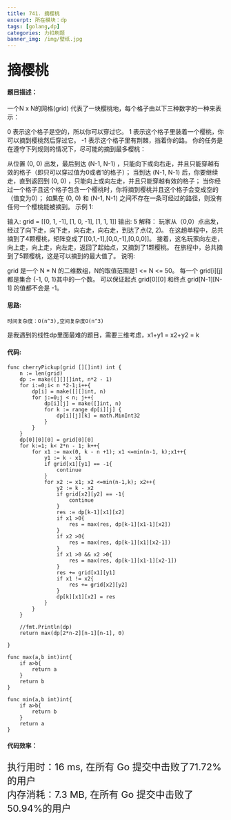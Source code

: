 ```yaml
---
title: 741. 摘樱桃
excerpt: 所在模块：dp
tags: [golang,dp]
categories: 力扣刷题
banner_img: /img/壁纸.jpg
---
```


### <font size=6px>摘樱桃</font>

#### 题目描述：

一个N x N的网格(grid) 代表了一块樱桃地，每个格子由以下三种数字的一种来表示：

0 表示这个格子是空的，所以你可以穿过它。
1 表示这个格子里装着一个樱桃，你可以摘到樱桃然后穿过它。
-1 表示这个格子里有荆棘，挡着你的路。
你的任务是在遵守下列规则的情况下，尽可能的摘到最多樱桃：

从位置 (0, 0) 出发，最后到达 (N-1, N-1) ，只能向下或向右走，并且只能穿越有效的格子（即只可以穿过值为0或者1的格子）；
当到达 (N-1, N-1) 后，你要继续走，直到返回到 (0, 0) ，只能向上或向左走，并且只能穿越有效的格子；
当你经过一个格子且这个格子包含一个樱桃时，你将摘到樱桃并且这个格子会变成空的（值变为0）；
如果在 (0, 0) 和 (N-1, N-1) 之间不存在一条可经过的路径，则没有任何一个樱桃能被摘到。
示例 1:

输入: grid =
[[0, 1, -1],
 [1, 0, -1],
 [1, 1,  1]]
输出: 5
解释： 
玩家从（0,0）点出发，经过了向下走，向下走，向右走，向右走，到达了点(2, 2)。
在这趟单程中，总共摘到了4颗樱桃，矩阵变成了[[0,1,-1],[0,0,-1],[0,0,0]]。
接着，这名玩家向左走，向上走，向上走，向左走，返回了起始点，又摘到了1颗樱桃。
在旅程中，总共摘到了5颗樱桃，这是可以摘到的最大值了。
说明:

grid 是一个 N * N 的二维数组，N的取值范围是1 <= N <= 50。
每一个 grid[i][j] 都是集合 {-1, 0, 1}其中的一个数。
可以保证起点 grid[0][0] 和终点 grid[N-1][N-1] 的值都不会是 -1。

#### 思路:

```
时间复杂度：O(n^3),空间复杂度O(n^3)
```

是我遇到的线性dp里面最难的题目，需要三维考虑，x1+y1 = x2+y2 = k

#### 代码:

```golang
func cherryPickup(grid [][]int) int {
    n := len(grid)
    dp := make([][][]int, n*2 - 1)
    for i:=0;i< n *2-1;i++{
        dp[i] = make([][]int, n)
        for j:=0;j < n; j++{
            dp[i][j] = make([]int, n)
            for k := range dp[i][j] {
                dp[i][j][k] = math.MinInt32
            }
        }
    }
    dp[0][0][0] = grid[0][0]
    for k:=1; k< 2*n - 1; k++{
        for x1 := max(0, k - n +1); x1 <=min(n-1, k);x1++{
            y1 := k - x1
            if grid[x1][y1] == -1{
                continue
            }
            for x2 := x1; x2 <=min(n-1,k); x2++{
                y2 := k - x2
                if grid[x2][y2] == -1{
                    continue
                }
                res := dp[k-1][x1][x2]
                if x1 >0{
                    res = max(res, dp[k-1][x1-1][x2])
                }
                if x2 >0{
                    res = max(res, dp[k-1][x1][x2-1])
                }
                if x1 >0 && x2 >0{
                    res = max(res, dp[k-1][x1-1][x2-1])
                }
                res += grid[x1][y1]
                if x1 != x2{
                    res += grid[x2][y2]
                }
                dp[k][x1][x2] = res
            }
        }
    }

    //fmt.Println(dp)
    return max(dp[2*n-2][n-1][n-1], 0)

}

func max(a,b int)int{
    if a>b{
        return a
    }
    return b
}

func min(a,b int)int{
    if a>b{
        return b
    }
    return a
}
```

#### 代码效率：

<p class="note note-primary"; style="font-size:22px">
   执行用时：16 ms, 在所有 Go 提交中击败了71.72%的用户<br>
   内存消耗：7.3 MB, 在所有 Go 提交中击败了50.94%的用户
</p>



